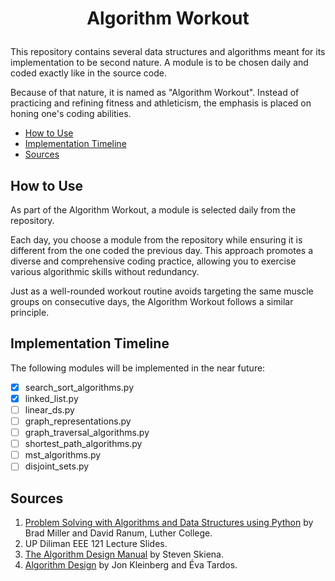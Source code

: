 # <p align="center">Algorithm Workout</p>

This repository contains several data structures and algorithms meant for its implementation to be second nature. A module is to be chosen daily and coded exactly like in the source code.

Because of that nature, it is named as "Algorithm Workout".  Instead of practicing and refining fitness and athleticism, the emphasis is placed on honing one's coding abilities.

<!-- toc -->

- [How to Use](#how-to-use)
- [Implementation Timeline](#implementation-timeline)
- [Sources](#sources)

<!-- tocstop -->

## How to Use

As part of the Algorithm Workout, a module is selected daily from the repository. 

Each day, you choose a module from the repository while ensuring it is different from the one coded the previous day. This approach promotes a diverse and comprehensive coding practice, allowing you to exercise various algorithmic skills without redundancy.

Just as a well-rounded workout routine avoids targeting the same muscle groups on consecutive days, the Algorithm Workout follows a similar principle. 

## Implementation Timeline

The following modules will be implemented in the near future:
- [x] search_sort_algorithms.py
- [x] linked_list.py
- [ ] linear_ds.py
- [ ] graph_representations.py
- [ ] graph_traversal_algorithms.py
- [ ] shortest_path_algorithms.py
- [ ] mst_algorithms.py
- [ ] disjoint_sets.py

## Sources
1. [Problem Solving with Algorithms and Data Structures using Python](https://runestone.academy/ns/books/published/pythonds/index.html) by Brad Miller and David Ranum, Luther College.
2. UP Diliman EEE 121 Lecture Slides.
3. [The Algorithm Design Manual](https://www.amazon.com/Algorithm-Design-Manual-Computer-Science-dp-3030542580/dp/3030542580/ref=dp_ob_title_bk) by Steven Skiena.
3. [Algorithm Design](https://www.amazon.com/Algorithm-Design-Jon-Kleinberg/dp/0321295358) by Jon Kleinberg and Éva Tardos.

